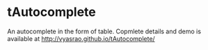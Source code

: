 tAutocomplete
=============

An autocomplete in the form of table. Copmlete details and demo is available at http://vyasrao.github.io/tAutocomplete/
